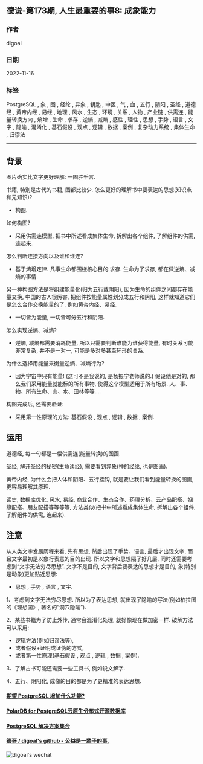 ## 德说-第173期, 人生最重要的事8: 成象能力    
                            
### 作者                            
digoal                            
                            
### 日期                            
2022-11-16                         
                            
### 标签                            
PostgreSQL , 象 , 图 , 经纶 , 异象 , 钥匙 , 中医 , 气 , 血 , 五行 , 阴阳 , 圣经 , 道德经 , 黄帝内经 , 易经 , 地理 , 风水 , 生态 , 环境 , 关系 , 人物 , 产业链 , 供需连 , 能量转换方向 , 熵增 , 生命 , 求存 , 逆熵 , 减熵 , 感性 , 理性 , 思想 , 手势 , 语言 , 文字 , 隐喻 , 混淆化 , 基石假设 , 观点 , 逻辑 , 数据 , 案例 , 复杂动力系统 , 集体生命 , 归谬法            
                            
----                            
                            
## 背景   
图片确实比文字更好理解: 一图胜千言.    
  
书籍, 特别是古代的书籍, 图都比较少. 怎么更好的理解书中要表达的思想(知识点和元知识)?   
- 构图.   
  
如何构图?   
- 采用供需连模型, 把书中所述看成集体生命, 拆解出各个组件, 了解组件的供需, 连起来.   
  
怎么判断连接方向以及谁和谁连?   
- 基于熵增定律. 凡事生命都围绕核心目的:求存. 生命为了求存, 都在做逆熵、减熵的事情.    
  
另一种构图方法是将组建能量化(归为五行或阴阳), 因为生命的组件之间都存在能量交换, 中国的古人很厉害, 把组件按能量属性划分成五行和阴阳, 这样就知道它们是怎么合作交换能量的了. 例如黄帝内经、易经.  
- 一切皆为能量, 一切皆可分五行和阴阳.  
   
怎么实现逆熵、减熵?   
- 逆熵, 减熵都需要消耗能量, 所以只需要判断谁能为谁获得能量, 有时关系可能非常复杂, 并不是一对一, 可能是多对多甚至环形的关系.    
  
为什么选择用能量来衡量逆熵、减熵行为?  
- 因为宇宙中只有能量! (这可不是我说的, 是杨振宁老师说的.) 假设他是对的, 那么我们采用能量就能标的所有事物, 使得这个模型适用于所有场景. 人、事、物、所有生命、山、水、田林等等....  
  
构图完成后, 还需要验证:   
- 采用第一性原理的方法: 基石假设 , 观点 , 逻辑 , 数据 , 案例.    
  
  
## 运用  
道德经, 每一句都是一幅供需连(能量转换)的图画.    
  
圣经, 解开圣经的秘密(生命读经), 需要看到异象(神的经纶, 也是图画).   
  
黄帝内经, 为什么会把人体和阴阳、五行挂钩, 就是要让我们看到能量转换的图画, 更容易理解其原理.  
  
读史, 数据库优化, 风水, 易经, 商业合作、生态合作、药理分析、云产品配搭、姻缘配搭、朋友配搭等等等等, 方法类似(把书中所述看成集体生命, 拆解出各个组件, 了解组件的供需, 连起来).   
  
  
## 注意  
从人类文字发展历程来看, 先有思想, 然后出现了手势、语言, 最后才出现文字, 而且文字最初是以象行表意的目的出现.  所以文字和思想隔了好几层, 同时还需要考虑到“文字无法穷尽思想”. 文字不是目的, 文字背后要表达的思想才是目的, 象(特别是动象)更加贴近思想:   
- 思想 , 手势 , 语言 , 文字.     
  
1、考虑到文字无法穷尽思想. 所以为了表达思想, 就出现了隐喻的写法(例如柏拉图的《理想国》, 著名的“洞穴隐喻”).  
  
2、某些书籍为了防止外传, 通常会混淆化处理, 就好像现在做加密一样. 破解方法可以采用:   
- 逻辑方法(例如归谬法等),   
- 或者假设+证明或证伪的方式,   
- 或者第一性原理(基石假设 , 观点 , 逻辑 , 数据 , 案例).     
  
3、了解古书可能还需要一些工具书, 例如说文解字.  
  
4、五行、阴阳化, 成像的目的都是为了更精准的表达思想.  
  
  
#### [期望 PostgreSQL 增加什么功能?](https://github.com/digoal/blog/issues/76 "269ac3d1c492e938c0191101c7238216")
  
  
#### [PolarDB for PostgreSQL云原生分布式开源数据库](https://github.com/ApsaraDB/PolarDB-for-PostgreSQL "57258f76c37864c6e6d23383d05714ea")
  
  
#### [PostgreSQL 解决方案集合](https://yq.aliyun.com/topic/118 "40cff096e9ed7122c512b35d8561d9c8")
  
  
#### [德哥 / digoal's github - 公益是一辈子的事.](https://github.com/digoal/blog/blob/master/README.md "22709685feb7cab07d30f30387f0a9ae")
  
  
![digoal's wechat](../pic/digoal_weixin.jpg "f7ad92eeba24523fd47a6e1a0e691b59")
  
